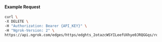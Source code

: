 <!-- Code generated for API Clients. DO NOT EDIT. -->

#### Example Request

```bash
curl \
-X DELETE \
-H "Authorization: Bearer {API_KEY}" \
-H "Ngrok-Version: 2" \
https://api.ngrok.com/edges/https/edghts_2otazcWSYILeefUXhye0JRQGGqs/routes/edghtsrt_2otazZ3W9OJRvA8djdPz6gbN2QF/ip_restriction
```
